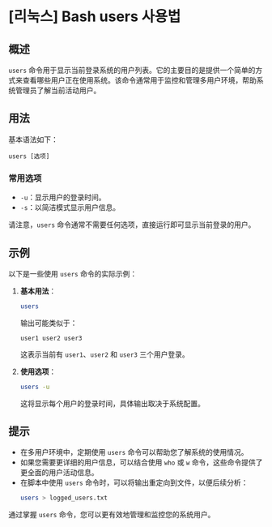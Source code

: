 # [리눅스] Bash users 사용법

## 概述
`users` 命令用于显示当前登录系统的用户列表。它的主要目的是提供一个简单的方式来查看哪些用户正在使用系统。该命令通常用于监控和管理多用户环境，帮助系统管理员了解当前活动用户。

## 用法
基本语法如下：
```
users [选项]
```

### 常用选项
- `-u`：显示用户的登录时间。
- `-s`：以简洁模式显示用户信息。

请注意，`users` 命令通常不需要任何选项，直接运行即可显示当前登录的用户。

## 示例
以下是一些使用 `users` 命令的实际示例：

1. **基本用法**：
   ```bash
   users
   ```
   输出可能类似于：
   ```
   user1 user2 user3
   ```
   这表示当前有 `user1`、`user2` 和 `user3` 三个用户登录。

2. **使用选项**：
   ```bash
   users -u
   ```
   这将显示每个用户的登录时间，具体输出取决于系统配置。

## 提示
- 在多用户环境中，定期使用 `users` 命令可以帮助您了解系统的使用情况。
- 如果您需要更详细的用户信息，可以结合使用 `who` 或 `w` 命令，这些命令提供了更全面的用户活动信息。
- 在脚本中使用 `users` 命令时，可以将输出重定向到文件，以便后续分析：
  ```bash
  users > logged_users.txt
  ```

通过掌握 `users` 命令，您可以更有效地管理和监控您的系统用户。